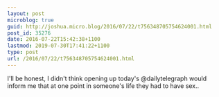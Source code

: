 ```yaml
---
layout: post
microblog: true
guid: http://joshua.micro.blog/2016/07/22/t756348705754624001.html
post_id: 35276
date: 2016-07-22T15:42:38+1100
lastmod: 2019-07-30T17:41:22+1100
type: post
url: /2016/07/22/t756348705754624001.html
---
```

I'll be honest, I didn't think opening up today's @dailytelegraph would inform me that at one point in someone's life they had to have sex..
